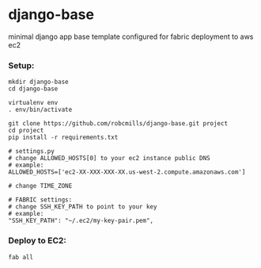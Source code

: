 django-base
===========

minimal django app base template configured for fabric deployment to aws ec2


### Setup:

    mkdir django-base
    cd django-base

    virtualenv env
    . env/bin/activate

    git clone https://github.com/robcmills/django-base.git project
    cd project
    pip install -r requirements.txt

    # settings.py
    # change ALLOWED_HOSTS[0] to your ec2 instance public DNS
    # example:
    ALLOWED_HOSTS=['ec2-XX-XXX-XXX-XX.us-west-2.compute.amazonaws.com']

    # change TIME_ZONE

    # FABRIC settings:
    # change SSH_KEY_PATH to point to your key
    # example: 
    "SSH_KEY_PATH": "~/.ec2/my-key-pair.pem",


### Deploy to EC2:

    fab all